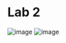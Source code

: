 # Lab 2 
![image](https://user-images.githubusercontent.com/91877111/162169186-a59191ed-4692-49f9-bc88-27f518aea788.png)
![image](https://user-images.githubusercontent.com/91877111/162169304-0477312e-d46e-4981-a7bf-b759c4faec2d.png)
